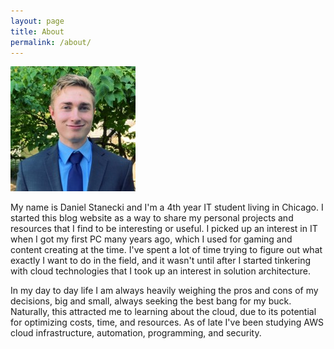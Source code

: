 ```yaml
---
layout: page
title: About
permalink: /about/
---
```


![DanielStanecki](/assets/me.jfif)

My name is Daniel Stanecki and I'm a 4th year IT student living in Chicago. I started this blog website as a way to share my personal projects and resources that I find to be interesting or useful. I picked up an interest in IT when I got my first PC many years ago, which I used for gaming and content creating at the time. I've spent a lot of time trying to figure out what exactly I want to do in the field, and it wasn't until after I started tinkering with cloud technologies that I took up an interest in solution architecture. 

In my day to day life I am always heavily weighing the pros and cons of my decisions, big and small, always seeking the best bang for my buck. Naturally, this attracted me to learning about the cloud, due to its potential for optimizing costs, time, and resources. As of late I've been studying AWS cloud infrastructure, automation, programming, and security. 


